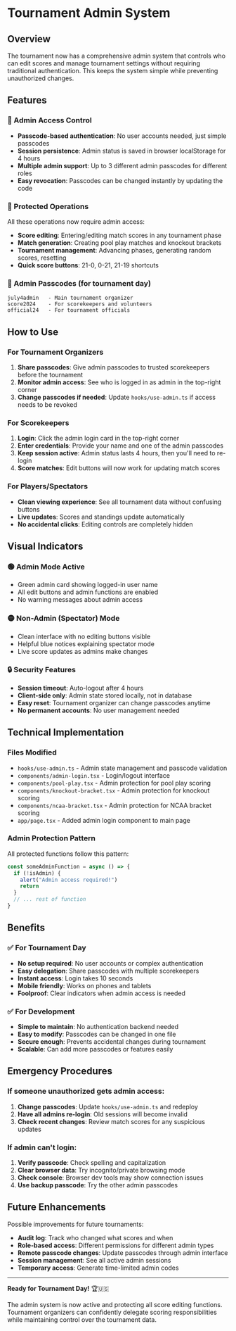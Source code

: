 # Tournament Admin System

## Overview
The tournament now has a comprehensive admin system that controls who can edit scores and manage tournament settings without requiring traditional authentication. This keeps the system simple while preventing unauthorized changes.

## Features

### 🔐 Admin Access Control
- **Passcode-based authentication**: No user accounts needed, just simple passcodes
- **Session persistence**: Admin status is saved in browser localStorage for 4 hours
- **Multiple admin support**: Up to 3 different admin passcodes for different roles
- **Easy revocation**: Passcodes can be changed instantly by updating the code

### 🎯 Protected Operations
All these operations now require admin access:
- **Score editing**: Entering/editing match scores in any tournament phase
- **Match generation**: Creating pool play matches and knockout brackets
- **Tournament management**: Advancing phases, generating random scores, resetting
- **Quick score buttons**: 21-0, 0-21, 21-19 shortcuts

### 🔑 Admin Passcodes (for tournament day)
```
july4admin   - Main tournament organizer
score2024    - For scorekeepers and volunteers  
official24   - For tournament officials
```

## How to Use

### For Tournament Organizers
1. **Share passcodes**: Give admin passcodes to trusted scorekeepers before the tournament
2. **Monitor admin access**: See who is logged in as admin in the top-right corner
3. **Change passcodes if needed**: Update `hooks/use-admin.ts` if access needs to be revoked

### For Scorekeepers
1. **Login**: Click the admin login card in the top-right corner
2. **Enter credentials**: Provide your name and one of the admin passcodes
3. **Keep session active**: Admin status lasts 4 hours, then you'll need to re-login
4. **Score matches**: Edit buttons will now work for updating match scores

### For Players/Spectators
- **Clean viewing experience**: See all tournament data without confusing buttons
- **Live updates**: Scores and standings update automatically
- **No accidental clicks**: Editing controls are completely hidden

## Visual Indicators

### 🟢 Admin Mode Active
- Green admin card showing logged-in user name
- All edit buttons and admin functions are enabled
- No warning messages about admin access

### 🟡 Non-Admin (Spectator) Mode  
- Clean interface with no editing buttons visible
- Helpful blue notices explaining spectator mode
- Live score updates as admins make changes

### 🔒 Security Features
- **Session timeout**: Auto-logout after 4 hours
- **Client-side only**: Admin state stored locally, not in database
- **Easy reset**: Tournament organizer can change passcodes anytime
- **No permanent accounts**: No user management needed

## Technical Implementation

### Files Modified
- `hooks/use-admin.ts` - Admin state management and passcode validation
- `components/admin-login.tsx` - Login/logout interface
- `components/pool-play.tsx` - Admin protection for pool play scoring
- `components/knockout-bracket.tsx` - Admin protection for knockout scoring  
- `components/ncaa-bracket.tsx` - Admin protection for NCAA bracket scoring
- `app/page.tsx` - Added admin login component to main page

### Admin Protection Pattern
All protected functions follow this pattern:
```typescript
const someAdminFunction = async () => {
  if (!isAdmin) {
    alert("Admin access required!")
    return
  }
  // ... rest of function
}
```

## Benefits

### ✅ For Tournament Day
- **No setup required**: No user accounts or complex authentication
- **Easy delegation**: Share passcodes with multiple scorekeepers
- **Instant access**: Login takes 10 seconds
- **Mobile friendly**: Works on phones and tablets
- **Foolproof**: Clear indicators when admin access is needed

### ✅ For Development
- **Simple to maintain**: No authentication backend needed
- **Easy to modify**: Passcodes can be changed in one file
- **Secure enough**: Prevents accidental changes during tournament
- **Scalable**: Can add more passcodes or features easily

## Emergency Procedures

### If someone unauthorized gets admin access:
1. **Change passcodes**: Update `hooks/use-admin.ts` and redeploy
2. **Have all admins re-login**: Old sessions will become invalid
3. **Check recent changes**: Review match scores for any suspicious updates

### If admin can't login:
1. **Verify passcode**: Check spelling and capitalization
2. **Clear browser data**: Try incognito/private browsing mode  
3. **Check console**: Browser dev tools may show connection issues
4. **Use backup passcode**: Try the other admin passcodes

## Future Enhancements

Possible improvements for future tournaments:
- **Audit log**: Track who changed what scores and when
- **Role-based access**: Different permissions for different admin types
- **Remote passcode changes**: Update passcodes through admin interface
- **Session management**: See all active admin sessions
- **Temporary access**: Generate time-limited admin codes

---

**Ready for Tournament Day!** 🏆🇺🇸

The admin system is now active and protecting all score editing functions. Tournament organizers can confidently delegate scoring responsibilities while maintaining control over the tournament data. 